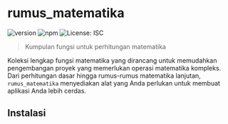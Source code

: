 # rumus_matematika

![version](https://img.shields.io/badge/version-1.0.7-blue.svg?cacheSeconds=2592000)
![npm](https://img.shields.io/npm/dt/rumus_matematika.svg)
![License: ISC](https://img.shields.io/badge/License-ISC-yellow.svg)

> Kumpulan fungsi untuk perhitungan matematika

Koleksi lengkap fungsi matematika yang dirancang untuk memudahkan pengembangan proyek yang memerlukan operasi matematika kompleks. Dari perhitungan dasar hingga rumus-rumus matematika lanjutan, `rumus_matematika` menyediakan alat yang Anda perlukan untuk membuat aplikasi Anda lebih cerdas.

## Instalasi
